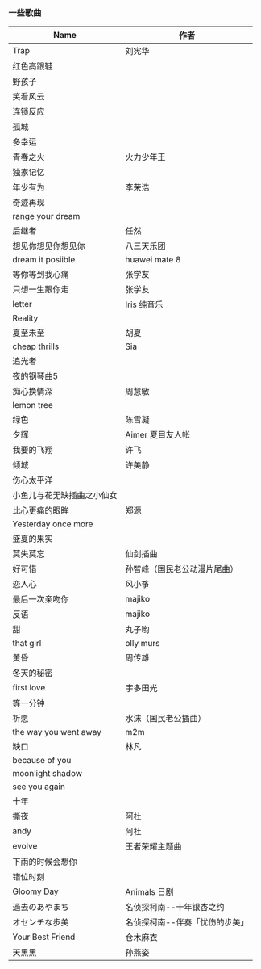 ### 一些歌曲

| Name                       | 作者                           |
| -------------------------- | ------------------------------ |
| Trap                       | 刘宪华                         |
| 红色高跟鞋                 |                                |
| 野孩子                     |                                |
| 笑看风云                   |                                |
| 连锁反应                   |                                |
| 孤城                       |                                |
| 多幸运                     |                                |
| 青春之火                   | 火力少年王                     |
| 独家记忆                   |                                |
| 年少有为                   | 李荣浩                         |
| 奇迹再现                   |                                |
| range your dream           |                                |
| 后继者                     | 任然                           |
| 想见你想见你想见你         | 八三天乐团                     |
| dream it posiible          | huawei mate 8                  |
| 等你等到我心痛             | 张学友                         |
| 只想一生跟你走             | 张学友                         |
| letter                     | Iris 纯音乐                    |
| Reality                    |                                |
| 夏至未至                   | 胡夏                           |
| cheap thrills              | Sia                            |
| 追光者                     |                                |
| 夜的钢琴曲5                |                                |
| 痴心换情深                 | 周慧敏                         |
| lemon tree                 |                                |
| 绿色                       | 陈雪凝                         |
| 夕辉                       | Aimer 夏目友人帐               |
| 我要的飞翔                 | 许飞                           |
| 倾城                       | 许美静                         |
| 伤心太平洋                 |                                |
| 小鱼儿与花无缺插曲之小仙女 |                                |
| 比心更痛的眼眸             | 郑源                           |
| Yesterday once more        |                                |
| 盛夏的果实                 |                                |
| 莫失莫忘                   | 仙剑插曲                       |
| 好可惜                     | 孙智峰（国民老公动漫片尾曲）   |
| 恋人心                     | 风小筝                         |
| 最后一次亲吻你             | majiko                         |
| 反语                       | majiko                         |
| 甜                         | 丸子哟                         |
| that girl                  | olly murs                      |
| 黄昏                       | 周传雄                         |
| 冬天的秘密                 |                                |
| first love                 | 宇多田光                       |
| 等一分钟                   |                                |
| 祈愿                       | 水沫（国民老公插曲）           |
| the way you went away      | m2m                            |
| 缺口                       | 林凡                           |
| because of you             |                                |
| moonlight shadow           |                                |
| see you again              |                                |
| 十年                       |                                |
| 撕夜                       | 阿杜                           |
| andy                       | 阿杜                           |
| evolve                     | 王者荣耀主题曲                 |
| 下雨的时候会想你           |                                |
| 错位时刻                   |                                |
| Gloomy Day                 | Animals 日剧                   |
| 過去のあやまち             | 名侦探柯南--十年银杏之约       |
| オセンチな歩美             | 名侦探柯南--伴奏「忧伤的步美」 |
| Your Best Friend           | 仓木麻衣                       |
| 天黑黑                     | 孙燕姿                         |


